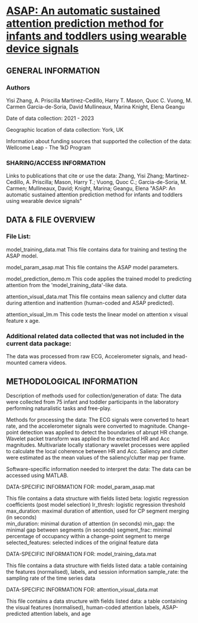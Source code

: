 # [ASAP: An automatic sustained attention prediction method for infants and toddlers using wearable device signals](https://github.com/yisiszhang/ASAP)
## GENERAL INFORMATION

### Authors
Yisi Zhang, A. Priscilla Martinez-Cedillo, Harry T. Mason, Quoc C. Vuong, M. Carmen Garcia-de-Soria, David Mullineaux, Marina Knight, Elena Geangu

Date of data collection: 2021 - 2023

Geographic location of data collection: York, UK

Information about funding sources that supported the collection of the data: Wellcome Leap - The 1kD Program

### SHARING/ACCESS INFORMATION

Links to publications that cite or use the data: Zhang, Yisi Zhang; Martinez-Cedillo, A. Priscilla; Mason, Harry T.; Vuong, Quoc C.; Garcia-de-Soria, M. Carmen; Mullineaux, David; Knight, Marina; Geangu, Elena "ASAP: An automatic sustained attention prediction method for infants and toddlers using wearable device signals"


## DATA & FILE OVERVIEW

### File List: 

model_training_data.mat
This file contains data for training and testing the ASAP model.

model_param_asap.mat
This file contains the ASAP model parameters.

model_prediction_demo.m
This code applies the trained model to predicting attention from the 'model_training_data'-like data.

attention_visual_data.mat
This file contains mean saliency and clutter data during attention and inattention (human-coded and ASAP predicted).

attention_visual_lm.m
This code tests the linear model on attention x visual feature x age.

### Additional related data collected that was not included in the current data package: 
The data was processed from raw ECG, Accelerometer signals, and head-mounted camera videos.

## METHODOLOGICAL INFORMATION

Description of methods used for collection/generation of data: 
The data were collected from 75 infant and toddler participants in the laboratory performing naturalistic tasks and free-play.

Methods for processing the data: 
The ECG signals were converted to heart rate, and the accelerometer signals were converted to magnitude.
Change-point detection was applied to detect the boundaries of abrupt HR change.
Wavelet packet transform was applied to the extracted HR and Acc magnitudes.
Multivariate locally stationary wavelet processes were applied to calculate the local coherence between HR and Acc.
Saliency and clutter were estimated as the mean values of the saliency/clutter map per frame.

Software-specific information needed to interpret the data: 
The data can be accessed using MATLAB.

DATA-SPECIFIC INFORMATION FOR: model_param_asap.mat

This file contains a data structure with fields listed
beta: logistic regression coefficients (post model selection)
lr_thresh: logistic regression threshold
max_duration: maximal duration of attention, used for CP segment merging (in seconds)  
min_duration: minimal duration of attention (in seconds)
min_gap: the minimal gap between segments (in seconds)
segment_frac: minimal percentage of occupancy within a change-point segment to merge
selected_features: selected indices of the original feature data

DATA-SPECIFIC INFORMATION FOR: model_training_data.mat

This file contains a data structure with fields listed
data: a table containing the features (normalised), labels, and session information
sample_rate: the sampling rate of the time series data

DATA-SPECIFIC INFORMATION FOR: attention_visual_data.mat

This file contains a data structure with fields listed
data: a table containing the visual features (normalised), human-coded attention labels, ASAP-predicted attention labels, and age
